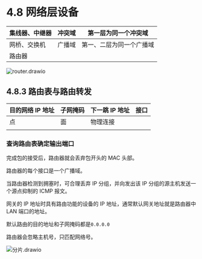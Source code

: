 # 4.8 网络层设备

| 集线器、中继器 | 冲突域 | 第一层为同一个冲突域     |
| -------------- | ------ | ------------------------ |
| 网桥、交换机   | 广播域 | 第一、二层为同一个广播域 |
| 路由器         |        |                          |

![router.drawio](https://csnotes.oss-cn-beijing.aliyuncs.com/photos/router.drawio.png)

## 4.8.3 路由表与路由转发

| 目的网络 IP 地址 | 子网掩码 | 下一跳 IP 地址 | 接口 |
| ---------------- | -------- | -------------- | ---- |
| 点               | 面       | 物理连接       |      |
|                  |          |                |      |

### 查询路由表确定输出端口

完成包的接受后，路由器就会丢弃包开头的 MAC 头部。

路由器的每个接口是一个广播域。

当路由器检测到拥塞时，可合理丢弃 IP 分组，并向发出该 IP 分组的源主机发送一个源点抑制的 ICMP 报文。

网关的 IP 地址时具有路由功能的设备的 IP 地址，通常默认网关地址就是路由器中 LAN 端口的地址。

默认路由的目的地址和子网掩码都是`0.0.0.0`

路由器会忽略主机号，只匹配网络号。

![分片.drawio](https://csnotes.oss-cn-beijing.aliyuncs.com/photos/%E5%88%86%E7%89%87.drawio.png)



